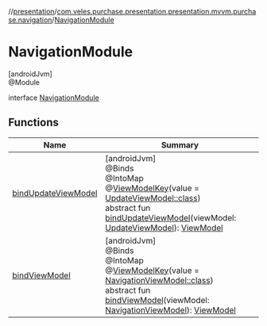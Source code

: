 //[presentation](../../../index.md)/[com.veles.purchase.presentation.presentation.mvvm.purchase.navigation](../index.md)/[NavigationModule](index.md)

# NavigationModule

[androidJvm]\
@Module

interface [NavigationModule](index.md)

## Functions

| Name | Summary |
|---|---|
| [bindUpdateViewModel](bind-update-view-model.md) | [androidJvm]<br>@Binds<br>@IntoMap<br>@[ViewModelKey](../../com.veles.purchase.presentation.di.annotation.mapkey/-view-model-key/index.md)(value = [UpdateViewModel::class](../-update-view-model/index.md))<br>abstract fun [bindUpdateViewModel](bind-update-view-model.md)(viewModel: [UpdateViewModel](../-update-view-model/index.md)): [ViewModel](https://developer.android.com/reference/kotlin/androidx/lifecycle/ViewModel.html) |
| [bindViewModel](bind-view-model.md) | [androidJvm]<br>@Binds<br>@IntoMap<br>@[ViewModelKey](../../com.veles.purchase.presentation.di.annotation.mapkey/-view-model-key/index.md)(value = [NavigationViewModel::class](../-navigation-view-model/index.md))<br>abstract fun [bindViewModel](bind-view-model.md)(viewModel: [NavigationViewModel](../-navigation-view-model/index.md)): [ViewModel](https://developer.android.com/reference/kotlin/androidx/lifecycle/ViewModel.html) |
